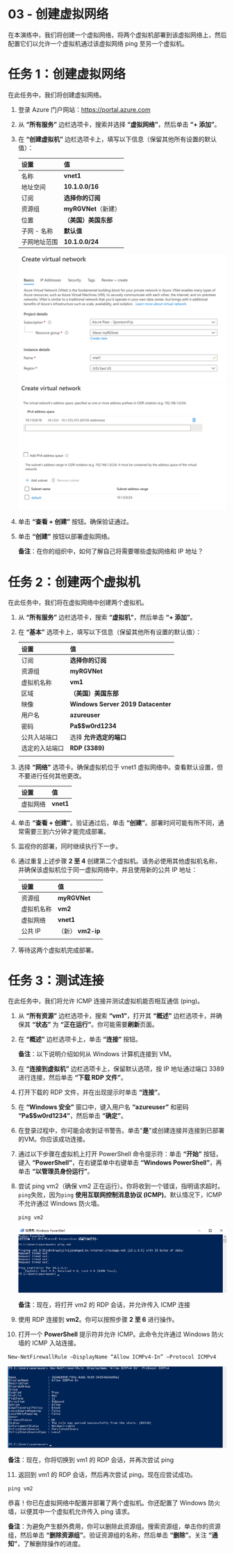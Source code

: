 ﻿---
wts:
    title: '03 - 创建虚拟网络'
    module: '模块 02 - 核心 Azure 服务'
---
# 03 - 创建虚拟网络

在本演练中，我们将创建一个虚拟网络，将两个虚拟机部署到该虚拟网络上，然后配置它们以允许一个虚拟机通过该虚拟网络 ping 至另一个虚拟机。

# 任务 1：创建虚拟网络

在此任务中，我们将创建虚拟网络。 

1. 登录 Azure 门户网站：<a href="https://portal.azure.com" target="_blank"><span style="color: #0066cc;" color="#0066cc">https://portal.azure.com</span></a>

2. 从 **“所有服务”** 边栏选项卡，搜索并选择 **“虚拟网络”**，然后单击 **“+ 添加”**。 

3. 在 **“创建虚拟机”** 边栏选项卡上，填写以下信息（保留其他所有设置的默认值）：

    | 设置 | 值 | 
    | --- | --- |
    | 名称 | **vnet1** |
    | 地址空间 |**10.1.0.0/16** |
    | 订阅 | **选择你的订阅** |
    | 资源组 | **myRGVNet**（新建） |
    | 位置 | **（美国）美国东部** |
    | 子网 - 名称 | **默认值** |
    | 子网地址范围 | **10.1.0.0/24** |

    ![“创建虚拟网络”边栏选项卡的“基本”步骤的屏幕截图，其中显示了默认字段。](../images/0301a.png)
    ![“创建虚拟网络”边栏选项卡的“IP 地址”步骤的屏幕截图，其中显示了默认字段。](../images/0301b.png)

5. 单击 **“查看 + 创建”** 按钮。确保验证通过。

6. 单击 **“创建”** 按钮以部署虚拟网络。 

    **备注**：在你的组织中，如何了解自己将需要哪些虚拟网络和 IP 地址？

# 任务 2：创建两个虚拟机

在此任务中，我们将在虚拟网络中创建两个虚拟机。 

1. 从 **“所有服务”** 边栏选项卡，搜索 **“虚拟机”**，然后单击 **“+ 添加”**。 

2. 在 **“基本”** 选项卡上，填写以下信息（保留其他所有设置的默认值）：

   | 设置 | 值 | 
   | --- | --- |
   | 订阅 | **选择你的订阅**  |
   | 资源组 |  **myRGVNet** |
   | 虚拟机名称 | **vm1**|
   | 区域 | **（美国）美国东部** |
   | 映像 | **Windows Server 2019 Datacenter** |
   | 用户名| **azureuser** |
   | 密码| **Pa$$w0rd1234** |
   | 公共入站端口| 选择 **允许选定的端口**  |
   | 选定的入站端口| **RDP (3389)** |
   |||

3. 选择 **“网络”** 选项卡。确保虚拟机位于 vnet1 虚拟网络中。查看默认设置，但不要进行任何其他更改。 

   | 设置 | 值 | 
   | --- | --- |
   | 虚拟网络 | **vnet1** |
   |||

4. 单击 **“查看 + 创建”**。验证通过后，单击 **“创建”**。部署时间可能有所不同，通常需要三到六分钟才能完成部署。

5. 监视你的部署，同时继续执行下一步。 

6. 通过重复上述步骤 **2 至 4** 创建第二个虚拟机。请务必使用其他虚拟机名称，并确保该虚拟机位于同一虚拟网络中，并且使用新的公共 IP 地址：

    | 设置 | 值 |
    | --- | --- |
    | 资源组 | **myRGVNet** |
    | 虚拟机名称 |  **vm2** |
    | 虚拟网络 | **vnet1** |
    | 公共 IP | （新） **vm2-ip** |
    |||

7. 等待这两个虚拟机完成部署。 

# 任务 3：测试连接 

在此任务中，我们将允许 ICMP 连接并测试虚拟机能否相互通信 (ping)。 

1. 从 **“所有资源”** 边栏选项卡，搜索 **“vm1”**，打开其 **“概述”** 边栏选项卡，并确保其 **“状态”** 为 **“正在运行”**。你可能需要**刷新**页面。

2. 在 **“概述”** 边栏选项卡上，单击 **“连接”** 按钮。

    **备注**：以下说明介绍如何从 Windows 计算机连接到 VM。 

3. 在 **“连接到虚拟机”** 边栏选项卡上，保留默认选项，按 IP 地址通过端口 3389 进行连接，然后单击 **“下载 RDP 文件”**。

4. 打开下载的 RDP 文件，并在出现提示时单击 **“连接”**。 

5. 在 **“Windows 安全”** 窗口中，键入用户名 **“azureuser”** 和密码 **“Pa$$w0rd1234”**，然后单击 **“确定”**。

6. 在登录过程中，你可能会收到证书警告。单击"**是**"或创建连接并连接到已部署的VM。你应该成功连接。

7. 通过以下步骤在虚拟机上打开 PowerShell 命令提示符：单击 **“开始”** 按钮，键入 **“PowerShell”**，在右键菜单中右键单击 **“Windows PowerShell”**，再单击 **“以管理员身份运行”**。

8. 尝试 ping vm2（确保 vm2 正在运行）。你将收到一个错误，指明请求超时。`ping`失败，因为`ping` **使用互联网控制消息协议 (ICMP)**。默认情况下，ICMP 不允许通过 Windows 防火墙。


   ```PowerShell
   ping vm2
   ```
   
   ![完成后命令 ping vm2 和指示命令不成功的输出的 PowerShell 命令提示符的屏幕截图。](../images/0302.png)

    **备注**：现在，将打开 vm2 的 RDP 会话，并允许传入 ICMP 连接

9. 使用 RDP 连接到 **vm2**。你可以按照步骤 **2 至 6** 进行操作。

10. 打开一个 **PowerShell** 提示符并允许 ICMP。此命令允许通过 Windows 防火墙的 ICMP 入站连接。

   ```PowerShell
   New-NetFirewallRule –DisplayName “Allow ICMPv4-In” –Protocol ICMPv4
   ```
   ![PowerShell 命令提示符的屏幕截图，其中显示完成后命令 New-NetFirewallRule DisplayName Allow ICMPv4-In –Protocol ICMPv4 和指示命令成功的输出。](../images/0303.png)

   **备注**：现在，你将切换到 vm1 的 RDP 会话，并再次尝试 ping

11. 返回到 vm1 的 RDP 会话，然后再次尝试 ping。现在应尝试成功。 

   ```PowerShell
   ping vm2
   ```

恭喜！你已在虚拟网络中配置并部署了两个虚拟机。你还配置了 Windows 防火墙，以便其中一个虚拟机允许传入 ping 请求。 

**备注**：为避免产生额外费用，你可以删除此资源组。搜索资源组，单击你的资源组，然后单击 **“删除资源组”**。验证资源组的名称，然后单击 **“删除”**。关注 **“通知”**，了解删除操作的进度。
